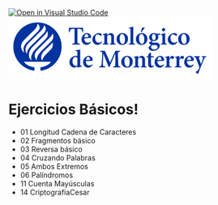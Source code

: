 [![Open in Visual Studio Code](https://classroom.github.com/assets/open-in-vscode-f059dc9a6f8d3a56e377f745f24479a46679e63a5d9fe6f495e02850cd0d8118.svg)](https://classroom.github.com/online_ide?assignment_repo_id=5542715&assignment_repo_type=AssignmentRepo)
![Tec de Monterrey](images/logotecmty.png)
# Ejercicios Básicos!

- 01 Longitud Cadena de Caracteres
- 02 Fragmentos básico
- 03 Reversa básico
- 04 Cruzando Palabras
- 05 Ambos Extremos
- 06 Palíndromos
- 11 Cuenta Mayúsculas
- 14 CriptografiaCesar
